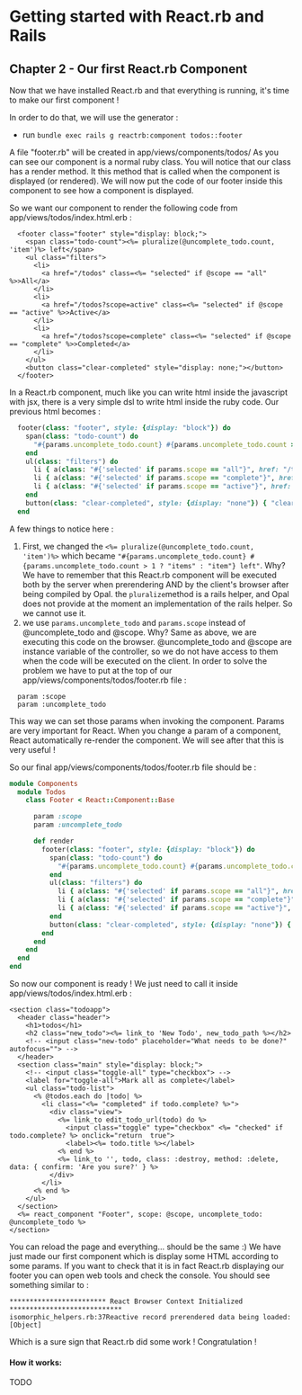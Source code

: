 # Getting started with React.rb and Rails


## Chapter 2 - Our first React.rb Component

Now that we have installed React.rb and that everything is running, it's time to make our first component !

In order to do that, we will use the generator :

* run `bundle exec rails g reactrb:component todos::footer`

A file "footer.rb" will be created in app/views/components/todos/
As you can see our component is a normal ruby class. You will notice that our class has a render method. It this method
that is called when the component is displayed (or rendered). We will now put the code of our footer inside this component
to see how a component is displayed.

So we want our component to render the following code from app/views/todos/index.html.erb :
```
  <footer class="footer" style="display: block;">
    <span class="todo-count"><%= pluralize(@uncomplete_todo.count, 'item')%> left</span>
    <ul class="filters">
      <li>
        <a href="/todos" class=<%= "selected" if @scope == "all" %>>All</a>
      </li>
      <li>
        <a href="/todos?scope=active" class=<%= "selected" if @scope == "active" %>>Active</a>
      </li>
      <li>
        <a href="/todos?scope=complete" class=<%= "selected" if @scope == "complete" %>>Completed</a>
      </li>
    </ul>
    <button class="clear-completed" style="display: none;"></button>
  </footer>
```

In a React.rb component, much like you can write html inside the javascript with jsx, there is a very simple dsl to write html
inside the ruby code. Our previous html becomes :

```ruby
  footer(class: "footer", style: {display: "block"}) do
    span(class: "todo-count") do
      "#{params.uncomplete_todo.count} #{params.uncomplete_todo.count > 1 ? "items" : "item"} left"
    end
    ul(class: "filters") do
      li { a(class: "#{'selected' if params.scope == "all"}", href: "/todos") { "All" }}
      li { a(class: "#{'selected' if params.scope == "complete"}", href: "/todos?scope=complete") { "Completed" }}
      li { a(class: "#{'selected' if params.scope == "active"}", href: "/todos?scope=active") { "Active" }}
    end
    button(class: "clear-completed", style: {display: "none"}) { "clear completed" }
  end
```

A few things to notice here :
1. First, we changed the `<%= pluralize(@uncomplete_todo.count, 'item')%>` which became `"#{params.uncomplete_todo.count} #{params.uncomplete_todo.count > 1 ? "items" : "item"} left"`. Why? We have to remember that this React.rb component will be executed both by the server when prerendering AND by the client's browser after being compiled by Opal. the `pluralize`method is a rails helper, and Opal does not provide at the moment an implementation of the rails helper. So we cannot use it.
2. we use `params.uncomplete_todo` and `params.scope` instead of @uncomplete_todo and @scope. Why? Same as above, we are executing this code on the browser. @uncomplete_todo and @scope are instance variable of the controller, so we do not have access to them when the code will be executed on the client. In order to solve the problem we have to put at the top of our app/views/components/todos/footer.rb file :

```
  param :scope
  param :uncomplete_todo
```

This way we can set those params when invoking the component. Params are very important for React. When you change a param of a component, React automatically re-render the component. We will see after that this is very useful !

So our final app/views/components/todos/footer.rb file should be :

```ruby
module Components
  module Todos
    class Footer < React::Component::Base

      param :scope
      param :uncomplete_todo

      def render
        footer(class: "footer", style: {display: "block"}) do
          span(class: "todo-count") do
            "#{params.uncomplete_todo.count} #{params.uncomplete_todo.count > 1 ? "items" : "item"} left"
          end
          ul(class: "filters") do
            li { a(class: "#{'selected' if params.scope == "all"}", href: "/todos") { "All" }}
            li { a(class: "#{'selected' if params.scope == "complete"}", href: "/todos?scope=complete") { "Completed" }}
            li { a(class: "#{'selected' if params.scope == "active"}", href: "/todos?scope=active") { "Active" }}
          end
          button(class: "clear-completed", style: {display: "none"}) { "clear completed" }
        end
      end
    end
  end
end
```

So now our component is ready ! We just need to call it inside app/views/todos/index.html.erb :

```
<section class="todoapp">
  <header class="header">
    <h1>todos</h1>
    <h2 class="new_todo"><%= link_to 'New Todo', new_todo_path %></h2>
    <!-- <input class="new-todo" placeholder="What needs to be done?" autofocus=""> -->
  </header>
  <section class="main" style="display: block;">
    <!-- <input class="toggle-all" type="checkbox"> -->
    <label for="toggle-all">Mark all as complete</label>
    <ul class="todo-list">
      <% @todos.each do |todo| %>
        <li class="<%= "completed" if todo.complete? %>">
          <div class="view">
            <%= link_to edit_todo_url(todo) do %>
              <input class="toggle" type="checkbox" <%= "checked" if todo.complete? %> onclick="return  true">
              <label><%= todo.title %></label>
            <% end %>
            <%= link_to '', todo, class: :destroy, method: :delete, data: { confirm: 'Are you sure?' } %>
          </div>
        </li>
      <% end %>
    </ul>
  </section>
  <%= react_component "Footer", scope: @scope, uncomplete_todo: @uncomplete_todo %>
</section>
```

You can reload the page and everything... should be the same :) We have just made our first component which is display some HTML according to some params. If you want to check that it is in fact React.rb displaying our footer you can open web tools and check the console. You should see something similar to :
```
************************ React Browser Context Initialized ****************************
isomorphic_helpers.rb:37Reactive record prerendered data being loaded: [Object]
```

Which is a sure sign that React.rb did some work ! Congratulation !


#### How it works:

TODO
